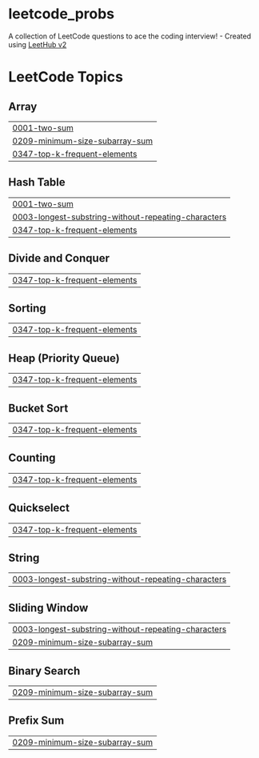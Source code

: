 # leetcode_probs
A collection of LeetCode questions to ace the coding interview! - Created using [LeetHub v2](https://github.com/arunbhardwaj/LeetHub-2.0)

<!---LeetCode Topics Start-->
# LeetCode Topics
## Array
|  |
| ------- |
| [0001-two-sum](https://github.com/jahnavi1830/leetcode_probs/tree/master/0001-two-sum) |
| [0209-minimum-size-subarray-sum](https://github.com/jahnavi1830/leetcode_probs/tree/master/0209-minimum-size-subarray-sum) |
| [0347-top-k-frequent-elements](https://github.com/jahnavi1830/leetcode_probs/tree/master/0347-top-k-frequent-elements) |
## Hash Table
|  |
| ------- |
| [0001-two-sum](https://github.com/jahnavi1830/leetcode_probs/tree/master/0001-two-sum) |
| [0003-longest-substring-without-repeating-characters](https://github.com/jahnavi1830/leetcode_probs/tree/master/0003-longest-substring-without-repeating-characters) |
| [0347-top-k-frequent-elements](https://github.com/jahnavi1830/leetcode_probs/tree/master/0347-top-k-frequent-elements) |
## Divide and Conquer
|  |
| ------- |
| [0347-top-k-frequent-elements](https://github.com/jahnavi1830/leetcode_probs/tree/master/0347-top-k-frequent-elements) |
## Sorting
|  |
| ------- |
| [0347-top-k-frequent-elements](https://github.com/jahnavi1830/leetcode_probs/tree/master/0347-top-k-frequent-elements) |
## Heap (Priority Queue)
|  |
| ------- |
| [0347-top-k-frequent-elements](https://github.com/jahnavi1830/leetcode_probs/tree/master/0347-top-k-frequent-elements) |
## Bucket Sort
|  |
| ------- |
| [0347-top-k-frequent-elements](https://github.com/jahnavi1830/leetcode_probs/tree/master/0347-top-k-frequent-elements) |
## Counting
|  |
| ------- |
| [0347-top-k-frequent-elements](https://github.com/jahnavi1830/leetcode_probs/tree/master/0347-top-k-frequent-elements) |
## Quickselect
|  |
| ------- |
| [0347-top-k-frequent-elements](https://github.com/jahnavi1830/leetcode_probs/tree/master/0347-top-k-frequent-elements) |
## String
|  |
| ------- |
| [0003-longest-substring-without-repeating-characters](https://github.com/jahnavi1830/leetcode_probs/tree/master/0003-longest-substring-without-repeating-characters) |
## Sliding Window
|  |
| ------- |
| [0003-longest-substring-without-repeating-characters](https://github.com/jahnavi1830/leetcode_probs/tree/master/0003-longest-substring-without-repeating-characters) |
| [0209-minimum-size-subarray-sum](https://github.com/jahnavi1830/leetcode_probs/tree/master/0209-minimum-size-subarray-sum) |
## Binary Search
|  |
| ------- |
| [0209-minimum-size-subarray-sum](https://github.com/jahnavi1830/leetcode_probs/tree/master/0209-minimum-size-subarray-sum) |
## Prefix Sum
|  |
| ------- |
| [0209-minimum-size-subarray-sum](https://github.com/jahnavi1830/leetcode_probs/tree/master/0209-minimum-size-subarray-sum) |
<!---LeetCode Topics End-->